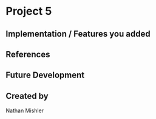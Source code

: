 # Project 5
## Implementation / Features you added

## References

## Future Development

## Created by
Nathan Mishler